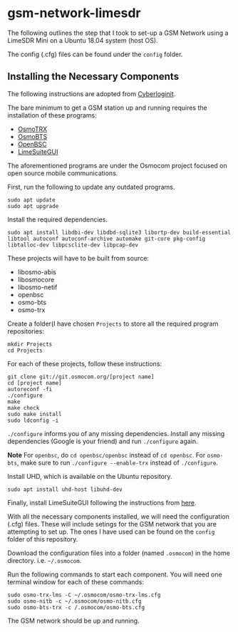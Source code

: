 # gsm-network-limesdr

The following outlines the step that I took to set-up a GSM Network using a LimeSDR Mini on a Ubuntu 18.04 system (host OS).

The config (.cfg) files can be found under the `config` folder.

## Installing the Necessary Components

The following instructions are adopted from [Cyberloginit](https://cyberloginit.com/2018/04/27/build-a-gsm-network-with-openbsc-osmobts-osmotrx-and-usrp-b210-on-a-single-pc.html).

The bare minimum to get a GSM station up and running requires the installation of these programs:
- [OsmoTRX](https://osmocom.org/projects/osmotrx/wiki/OsmoTRX)
- [OsmoBTS](http://osmocom.org/projects/osmobts/wiki)
- [OpenBSC](https://osmocom.org/projects/openbsc/wiki/OpenBSC)
- [LimeSuiteGUI](https://wiki.myriadrf.org/LimeSuiteGUI)

The aforementioned programs are under the Osmocom project focused on open source mobile communications.

First, run the following to update any outdated programs.
```
sudo apt update
sudo apt upgrade
```

Install the required dependencies.
```
sudo apt install libdbi-dev libdbd-sqlite3 libortp-dev build-essential libtool autoconf autoconf-archive automake git-core pkg-config libtalloc-dev libpcsclite-dev libpcap-dev

```

These projects will have to be built from source:
- libosmo-abis
- libosmocore
- libosmo-netif
- openbsc
- osmo-bts
- osmo-trx

Create a folder(I have chosen `Projects` to store all the required program repositories:
```
mkdir Projects
cd Projects
```

For each of these projects, follow these instructions:
```
git clone git://git.osmocom.org/[project name]
cd [project name]
autoreconf -fi
./configure
make
make check
sudo make install
sudo ldconfig -i
```

`./configure` informs you of any missing dependencies. Install any missing dependencies (Google is your friend) and run `./configure` again.

**Note**
For `openbsc`, do `cd openbsc/openbsc` instead of `cd openbsc`.
For `osmo-bts`, make sure to run `./configure --enable-trx` instead of `./configure`.

Install UHD, which is available on the Ubuntu repository.
```
sudo apt install uhd-host libuhd-dev
```

Finally, install LimeSuiteGUI following the instructions from [here](https://wiki.myriadrf.org/Installing_Lime_Suite_on_Linux).

With all the necessary components installed, we will need the configuration (.cfg) files. These will include setings for the GSM network that you are attempting to set up. The ones I have used can be found on the `config` folder of this repository.

Download the configuration files into a folder (named `.osmocom`) in the home directory. i.e. `~/.osmocom`.

Run the following commands to start each component. You will need one terminal window for each of these commands:
```
sudo osmo-trx-lms -C ~/.osmocom/osmo-trx-lms.cfg
sudo osmo-nitb -c ~/.osmocom/osmo-nitb.cfg 
sudo osmo-bts-trx -c /.osmocom/osmo-bts.cfg 
```

The GSM network should be up and running.

